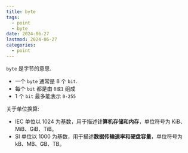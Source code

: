 ```yaml
---
title: byte
tags:
  - point
  - byte
date: 2024-06-27
lastmod: 2024-06-27
categories:
  - point
---
```


`byte` 是字节的意思.

- 一个 `byte` 通常是 8 个 `bit`.
- 每个 `bit` 都是由 `0或1` 组成
- 1 个 `bit` 最多能表示 ` 0-255 `

关于单位换算:

- IEC 单位以 1024 为基数，用于描述**计算机存储和内存**，单位符号为 KiB、MiB、GiB、TiB。  
- SI 单位以 1000 为基数，用于描述**数据传输速率和硬盘容量**，单位符号为 kB、MB、GB、TB。
